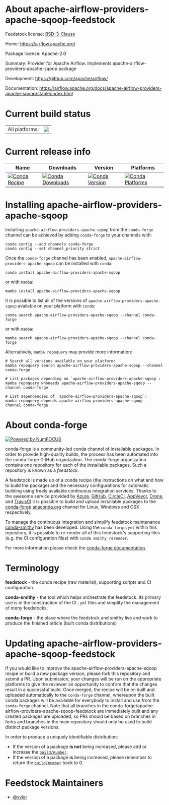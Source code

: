 About apache-airflow-providers-apache-sqoop-feedstock
=====================================================

Feedstock license: [BSD-3-Clause](https://github.com/conda-forge/apache-airflow-providers-apache-sqoop-feedstock/blob/main/LICENSE.txt)

Home: https://airflow.apache.org/

Package license: Apache-2.0

Summary: Provider for Apache Airflow. Implements apache-airflow-providers-apache-sqoop package

Development: https://github.com/apache/airflow/

Documentation: https://airflow.apache.org/docs/apache-airflow-providers-apache-sqoop/stable/index.html

Current build status
====================


<table><tr><td>All platforms:</td>
    <td>
      <a href="https://dev.azure.com/conda-forge/feedstock-builds/_build/latest?definitionId=11906&branchName=main">
        <img src="https://dev.azure.com/conda-forge/feedstock-builds/_apis/build/status/apache-airflow-providers-apache-sqoop-feedstock?branchName=main">
      </a>
    </td>
  </tr>
</table>

Current release info
====================

| Name | Downloads | Version | Platforms |
| --- | --- | --- | --- |
| [![Conda Recipe](https://img.shields.io/badge/recipe-apache--airflow--providers--apache--sqoop-green.svg)](https://anaconda.org/conda-forge/apache-airflow-providers-apache-sqoop) | [![Conda Downloads](https://img.shields.io/conda/dn/conda-forge/apache-airflow-providers-apache-sqoop.svg)](https://anaconda.org/conda-forge/apache-airflow-providers-apache-sqoop) | [![Conda Version](https://img.shields.io/conda/vn/conda-forge/apache-airflow-providers-apache-sqoop.svg)](https://anaconda.org/conda-forge/apache-airflow-providers-apache-sqoop) | [![Conda Platforms](https://img.shields.io/conda/pn/conda-forge/apache-airflow-providers-apache-sqoop.svg)](https://anaconda.org/conda-forge/apache-airflow-providers-apache-sqoop) |

Installing apache-airflow-providers-apache-sqoop
================================================

Installing `apache-airflow-providers-apache-sqoop` from the `conda-forge` channel can be achieved by adding `conda-forge` to your channels with:

```
conda config --add channels conda-forge
conda config --set channel_priority strict
```

Once the `conda-forge` channel has been enabled, `apache-airflow-providers-apache-sqoop` can be installed with `conda`:

```
conda install apache-airflow-providers-apache-sqoop
```

or with `mamba`:

```
mamba install apache-airflow-providers-apache-sqoop
```

It is possible to list all of the versions of `apache-airflow-providers-apache-sqoop` available on your platform with `conda`:

```
conda search apache-airflow-providers-apache-sqoop --channel conda-forge
```

or with `mamba`:

```
mamba search apache-airflow-providers-apache-sqoop --channel conda-forge
```

Alternatively, `mamba repoquery` may provide more information:

```
# Search all versions available on your platform:
mamba repoquery search apache-airflow-providers-apache-sqoop --channel conda-forge

# List packages depending on `apache-airflow-providers-apache-sqoop`:
mamba repoquery whoneeds apache-airflow-providers-apache-sqoop --channel conda-forge

# List dependencies of `apache-airflow-providers-apache-sqoop`:
mamba repoquery depends apache-airflow-providers-apache-sqoop --channel conda-forge
```


About conda-forge
=================

[![Powered by
NumFOCUS](https://img.shields.io/badge/powered%20by-NumFOCUS-orange.svg?style=flat&colorA=E1523D&colorB=007D8A)](https://numfocus.org)

conda-forge is a community-led conda channel of installable packages.
In order to provide high-quality builds, the process has been automated into the
conda-forge GitHub organization. The conda-forge organization contains one repository
for each of the installable packages. Such a repository is known as a *feedstock*.

A feedstock is made up of a conda recipe (the instructions on what and how to build
the package) and the necessary configurations for automatic building using freely
available continuous integration services. Thanks to the awesome service provided by
[Azure](https://azure.microsoft.com/en-us/services/devops/), [GitHub](https://github.com/),
[CircleCI](https://circleci.com/), [AppVeyor](https://www.appveyor.com/),
[Drone](https://cloud.drone.io/welcome), and [TravisCI](https://travis-ci.com/)
it is possible to build and upload installable packages to the
[conda-forge](https://anaconda.org/conda-forge) [anaconda.org](https://anaconda.org/)
channel for Linux, Windows and OSX respectively.

To manage the continuous integration and simplify feedstock maintenance
[conda-smithy](https://github.com/conda-forge/conda-smithy) has been developed.
Using the ``conda-forge.yml`` within this repository, it is possible to re-render all of
this feedstock's supporting files (e.g. the CI configuration files) with ``conda smithy rerender``.

For more information please check the [conda-forge documentation](https://conda-forge.org/docs/).

Terminology
===========

**feedstock** - the conda recipe (raw material), supporting scripts and CI configuration.

**conda-smithy** - the tool which helps orchestrate the feedstock.
                   Its primary use is in the construction of the CI ``.yml`` files
                   and simplify the management of *many* feedstocks.

**conda-forge** - the place where the feedstock and smithy live and work to
                  produce the finished article (built conda distributions)


Updating apache-airflow-providers-apache-sqoop-feedstock
========================================================

If you would like to improve the apache-airflow-providers-apache-sqoop recipe or build a new
package version, please fork this repository and submit a PR. Upon submission,
your changes will be run on the appropriate platforms to give the reviewer an
opportunity to confirm that the changes result in a successful build. Once
merged, the recipe will be re-built and uploaded automatically to the
`conda-forge` channel, whereupon the built conda packages will be available for
everybody to install and use from the `conda-forge` channel.
Note that all branches in the conda-forge/apache-airflow-providers-apache-sqoop-feedstock are
immediately built and any created packages are uploaded, so PRs should be based
on branches in forks and branches in the main repository should only be used to
build distinct package versions.

In order to produce a uniquely identifiable distribution:
 * If the version of a package **is not** being increased, please add or increase
   the [``build/number``](https://docs.conda.io/projects/conda-build/en/latest/resources/define-metadata.html#build-number-and-string).
 * If the version of a package **is** being increased, please remember to return
   the [``build/number``](https://docs.conda.io/projects/conda-build/en/latest/resources/define-metadata.html#build-number-and-string)
   back to 0.

Feedstock Maintainers
=====================

* [@xylar](https://github.com/xylar/)

